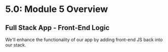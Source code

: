 # 5.0: Module 5 Overview

## **Full Stack App - Front-End Logic**

We'll enhance the functionality of our app by adding front-end JS back into our stack.

